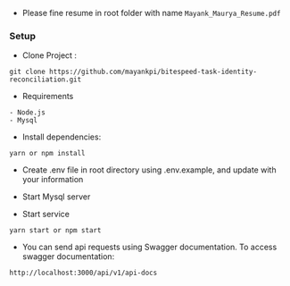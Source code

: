 -   Please fine resume in root folder with name `Mayank_Maurya_Resume.pdf`

### Setup

-   Clone Project :

```
git clone https://github.com/mayankpi/bitespeed-task-identity-reconciliation.git
```

-   Requirements

```
- Node.js
- Mysql
```

-   Install dependencies:

```
yarn or npm install
```

-   Create .env file in root directory using .env.example, and update with your information

-   Start Mysql server

-   Start service

```
yarn start or npm start
```

-   You can send api requests using Swagger documentation. To access swagger documentation:

```
http://localhost:3000/api/v1/api-docs
```
